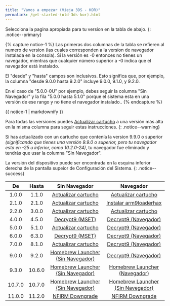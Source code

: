 ```yaml
---
title: "Vamos a empezar (Vieja 3DS - KOR)"
permalink: /get-started-(old-3ds-kor).html
---
```


Selecciona la pagina apropiada para tu version en la tabla de abajo.
{: .notice--primary}

{% capture notice-1 %}
Las primeras dos columnas de la tabla se refieren al numero de version (las cuales corresponden a la version de navegador instalada en la consola). Si la versión es -0 entonces no tienes un navegador, mientras que cualquier número superior a -0 indica que el navegador está instalado.

El "desde" y "hasta" campos son inclusivos. Esto significa que, por ejemplo, la columna "desde 9.0.0 hasta 9.2.0" incluye 9.0.0, 9.1.0, y 9.2.0.

En el caso de "5.0.0-0U" por ejemplo, debes seguir la columna "Sin Navegador" y la fila "5.0.0 hasta 5.1.0" porque el sistema esta en una versión de ese rango y no tiene el navegador instalado..
{% endcapture %}

<div class="notice--info">{{ notice-1 | markdownify }}</div>

Para todas las versiones puedes [Actualizar cartucho](cart-update) a una versión más alta en la misma columna para seguir estas instrucciones.
{: .notice--warning}

Si has actualizado con un cartucho que contenía la version 9.9.0 o superior *(significando que tienes una versión 9.9.0 o superior, pero tu navegador esta en -25 u inferior, como 10.2.0-24)*, tu navegador fue eliminado y tendrás que usar la columna "Sin Navegador".

La  versión del dispositivo puede ser encontrada en la esquina inferior derecha de la pantalla supeior de Configuración del Sistema.
{: .notice--success}

| De | Hasta | Sin Navegador | Navegador |
|:-:|:-:|:-:|:-:|
| 1.0.0 | 1.1.0 | [Actualizar cartucho](cart-update) | [Actualizar cartucho](cart-update) |
| 2.1.0 | 2.1.0 | [Actualizar cartucho](cart-update) | [Instalar arm9loaderhax](installing-arm9loaderhax)|
| 2.2.0 | 3.0.0 | [Actualizar cartucho](cart-update)  | [Actualizar cartucho](cart-update) |
| 4.0.0 | 4.5.0 | [Decrypt9 (MSET)](decrypt9-(mset)) | [Decrypt9 (Navegador)](decrypt9-(browser)) |
| 5.0.0 | 5.1.0 | [Actualizar cartucho](cart-update) | [Decrypt9 (Navegador)](decrypt9-(browser)) |
| 6.0.0 | 6.3.0 | [Decrypt9 (MSET)](decrypt9-(mset)) | [Decrypt9 (Navegador)](decrypt9-(browser)) |
| 7.0.0 | 8.1.0 | [Actualizar cartucho](cart-update) | [Decrypt9 (Navegador)](decrypt9-(browser)) |
| 9.0.0 | 9.2.0 | [Homebrew Launcher (Sin Navegador)](homebrew-launcher-(no-browser)) | [Decrypt9 (Navegador)](decrypt9-(browser)) |
| 9.3.0 | 10.6.0 | [Homebrew Launcher (Sin Navegador)](homebrew-launcher-(no-browser)) | [Homebrew Launcher (Navegador)](homebrew-launcher-(browser)) |
| 10.7.0 | 10.7.0 | [Homebrew Launcher (Sin Navegador)](homebrew-launcher-(no-browser))| [Homebrew Launcher (Sin Navegador)](homebrew-launcher-(no-browser))|
| 11.0.0 | 11.2.0 | [NFIRM Downgrade](nfirm-downgrade) | [NFIRM Downgrade](nfirm-downgrade) |
